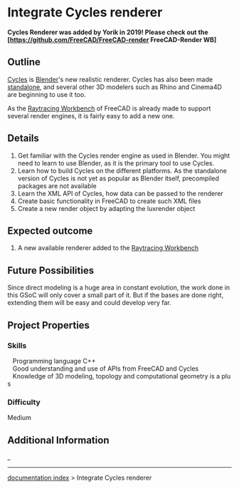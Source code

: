 # Integrate Cycles renderer
**Cycles Renderer was added by Yorik in 2019! Please check out the [https://github.com/FreeCAD/FreeCAD-render FreeCAD-Render WB]**

## Outline

[Cycles](https://www.blender.org/manual/render/cycles/) is [Blender](http://www.blender.org)\'s new realistic renderer. Cycles has also been made [standalone](https://wiki.blender.org/index.php/Dev:Source/Render/Cycles/Standalone), and several other 3D modelers such as Rhino and Cinema4D are beginning to use it too.

As the [Raytracing Workbench](Raytracing_Workbench.md) of FreeCAD is already made to support several render engines, it is fairly easy to add a new one.

## Details

1.  Get familiar with the Cycles render engine as used in Blender. You might need to learn to use Blender, as it is the primary tool to use Cycles.
2.  Learn how to build Cycles on the different platforms. As the standalone version of Cycles is not yet as popular as Blender itself, precompiled packages are not available
3.  Learn the XML API of Cycles, how data can be passed to the renderer
4.  Create basic functionality in FreeCAD to create such XML files
5.  Create a new render object by adapting the luxrender object

## Expected outcome 

1.  A new available renderer added to the [Raytracing Workbench](Raytracing_Workbench.md)

## Future Possibilities 

Since direct modeling is a huge area in constant evolution, the work done in this GSoC will only cover a small part of it. But if the bases are done right, extending them will be easy and could develop very far.

## Project Properties 

### Skills

   Programming language C++
   Good understanding and use of APIs from FreeCAD and Cycles
   Knowledge of 3D modeling, topology and computational geometry is a plus

### Difficulty

Medium

## Additional Information 

_

---
[documentation index](../README.md) > Integrate Cycles renderer
